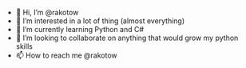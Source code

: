 - 👋 Hi, I’m @rakotow
- 👀 I’m interested in a lot of thing (almost everything)
- 🌱 I’m currently learning Python and C#
- 💞️ I’m looking to collaborate on anything that would grow my python skills
- 📫 How to reach me @rakotow

<!---
rakotow/rakotow is a ✨ special ✨ repository because its `README.md` (this file) appears on your GitHub profile.
You can click the Preview link to take a look at your changes.
--->
